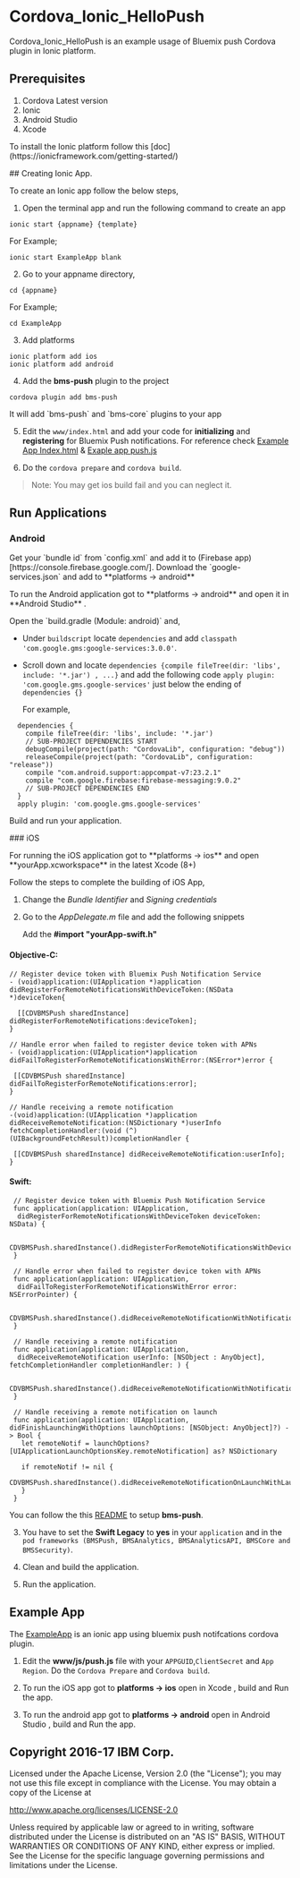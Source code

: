 # Cordova_Ionic_HelloPush

Cordova_Ionic_HelloPush is an example usage of Bluemix push Cordova plugin in Ionic platform.

## Prerequisites

<ol>
<li>Cordova Latest version</li>
<li>Ionic </li>
<li>Android Studio</li>
<li>Xcode</li>
</ol>

 <p>To install the Ionic platform follow this [doc](https://ionicframework.com/getting-started/)</p>
## Creating Ionic App.

To create an Ionic app follow the below steps,

1. Open the terminal app and run the following command to create an app

  ```
  ionic start {appname} {template}
  ```
  For Example;

  ```
  ionic start ExampleApp blank
  ```
2. Go to your appname directory,

  ```
  cd {appname}
  ```

  For Example;

  ```
  cd ExampleApp
  ```
3. Add platforms

  ```
  ionic platform add ios
  ionic platform add android
  ```
4. Add the <strong>bms-push</strong> plugin to the project

  ```
  cordova plugin add bms-push
  ```

  <p>It will add `bms-push` and `bms-core` plugins to your app</p>


5. Edit the `www/index.html` and add your code for <strong>initializing</strong> and <strong>registering</strong> for Bluemix Push notifications. For reference check [Example App Index.html](https://github.com/ibm-bluemix-push-notifications/Cordova_Ionic_HelloPush/ExampleApp/www/index.html) & [Exaple app push.js](https://github.com/ibm-bluemix-push-notifications/Cordova_Ionic_HelloPush/ExampleApp/www/js/push.js)

6. Do the `cordova prepare` and `cordova build`.

>Note: You may get ios build fail and you can neglect it.

## Run Applications

### Android

<p> Get your `bundle id` from `config.xml` and add it to (Firebase app)[https://console.firebase.google.com/]. Download the `google-services.json` and add to **platforms -> android** </p>

<p>To run the Android application got to **platforms -> android** and open it in **Android Studio** . </p>

<p>Open the `build.gradle (Module: android)` and,

* Under `buildscript` locate `dependencies` and add `classpath 'com.google.gms:google-services:3.0.0'`.
* Scroll down and locate `dependencies {compile fileTree(dir: 'libs', include: '*.jar') , ...}`  and add the following code `apply plugin: 'com.google.gms.google-services'` just below the ending of `dependencies {}`

  For example,

```
  dependencies {
    compile fileTree(dir: 'libs', include: '*.jar')
    // SUB-PROJECT DEPENDENCIES START
    debugCompile(project(path: "CordovaLib", configuration: "debug"))
    releaseCompile(project(path: "CordovaLib", configuration: "release"))
    compile "com.android.support:appcompat-v7:23.2.1"
    compile "com.google.firebase:firebase-messaging:9.0.2"
    // SUB-PROJECT DEPENDENCIES END
  }
  apply plugin: 'com.google.gms.google-services'
```

<p> Build and run your application. </p>
### iOS

<p>For running the iOS application got to **platforms -> ios** and open **yourApp.xcworkspace** in the latest Xcode (8+)</p>

Follow the steps to complete the building of iOS App,

1. Change the *Bundle Identifier* and *Signing credentials*
2. Go to the *AppDelegate.m* file and add the following snippets

    Add the **#import "yourApp-swift.h"**

#### Objective-C:

   ```
   // Register device token with Bluemix Push Notification Service
   - (void)application:(UIApplication *)application
  didRegisterForRemoteNotificationsWithDeviceToken:(NSData *)deviceToken{

     [[CDVBMSPush sharedInstance] didRegisterForRemoteNotifications:deviceToken];
  }

  // Handle error when failed to register device token with APNs
  - (void)application:(UIApplication*)application
  didFailToRegisterForRemoteNotificationsWithError:(NSError*)error {

    [[CDVBMSPush sharedInstance] didFailToRegisterForRemoteNotifications:error];
  }

  // Handle receiving a remote notification
  -(void)application:(UIApplication *)application
  didReceiveRemoteNotification:(NSDictionary *)userInfo
  fetchCompletionHandler:(void (^)(UIBackgroundFetchResult))completionHandler {

    [[CDVBMSPush sharedInstance] didReceiveRemoteNotification:userInfo];
  }
  ```

#### Swift:

  ```
   // Register device token with Bluemix Push Notification Service
   func application(application: UIApplication,
   	didRegisterForRemoteNotificationsWithDeviceToken deviceToken: NSData) {

   	CDVBMSPush.sharedInstance().didRegisterForRemoteNotificationsWithDeviceToken(deviceToken)
   }

   // Handle error when failed to register device token with APNs
   func application(application: UIApplication,
   	didFailToRegisterForRemoteNotificationsWithError error: NSErrorPointer) {

   	CDVBMSPush.sharedInstance().didReceiveRemoteNotificationWithNotification(error)
   }

   // Handle receiving a remote notification
   func application(application: UIApplication,
   	didReceiveRemoteNotification userInfo: [NSObject : AnyObject], 	fetchCompletionHandler completionHandler: ) {

   	CDVBMSPush.sharedInstance().didReceiveRemoteNotificationWithNotification(userInfo)
   }

   // Handle receiving a remote notification on launch
   func application(application: UIApplication, didFinishLaunchingWithOptions launchOptions: [NSObject: AnyObject]?) -> Bool {
     let remoteNotif = launchOptions?[UIApplicationLaunchOptionsKey.remoteNotification] as? NSDictionary

     if remoteNotif != nil {
       CDVBMSPush.sharedInstance().didReceiveRemoteNotificationOnLaunchWithLaunchOptions(launchOptions)
     }
   }
   ```
  You can follow the this [README](https://github.com/ibm-bluemix-mobile-services/bms-clientsdk-cordova-plugin-push/blob/master/README.md) to setup **bms-push**.

3. You have to set the **Swift Legacy** to **yes** in your `application` and in the `pod frameworks (BMSPush, BMSAnalytics, BMSAnalyticsAPI, BMSCore and BMSSecurity)`.

4. Clean and build the application.
5. Run the application.

## Example App

The [ExampleApp](https://github.com/ibm-bluemix-push-notifications/Cordova_Ionic_HelloPush/ExampleApp) is an ionic app using bluemix push notifcations cordova plugin.

1. Edit the **www/js/push.js** file with your `APPGUID`,`ClientSecret` and `App Region`. Do the `Cordova Prepare` and `Cordova build`.

2. To run the iOS app got to **platforms -> ios** open in Xcode , build and Run the app.
3. To run the android app got to **platforms -> android** open in Android Studio , build and Run the app.


## Copyright 2016-17 IBM Corp.

Licensed under the Apache License, Version 2.0 (the "License"); you may not use this file except in compliance with the License. You may obtain a copy of the License at

http://www.apache.org/licenses/LICENSE-2.0

Unless required by applicable law or agreed to in writing, software distributed under the License is distributed on an "AS IS" BASIS, WITHOUT WARRANTIES OR CONDITIONS OF ANY KIND, either express or implied. See the License for the specific language governing permissions and limitations under the License.
